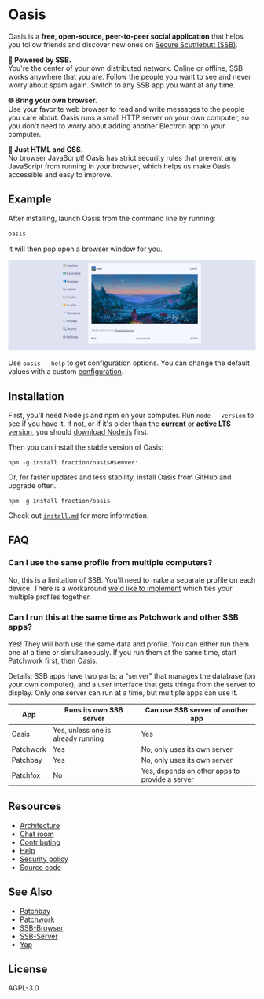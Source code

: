# Oasis

Oasis is a **free, open-source, peer-to-peer social application** that helps
you follow friends and discover new ones on [Secure Scuttlebutt (SSB)][ssb].

**🦀 Powered by SSB.**  
You're the center of your own distributed network. Online or offline, SSB works
anywhere that you are. Follow the people you want to see and never worry about
spam again. Switch to any SSB app you want at any time.

**🌐 Bring your own browser.**  
Use your favorite web browser to read and write messages to the people you care
about. Oasis runs a small HTTP server on your own computer, so you don't need
to worry about adding another Electron app to your computer.

**🏰 Just HTML and CSS.**  
No browser JavaScript! Oasis has strict security rules that prevent any
JavaScript from running in your browser, which helps us make Oasis accessible
and easy to improve.

## Example

After installing, launch Oasis from the command line by running:

```sh
oasis
```

It will then pop open a browser window for you.

![Screenshot of Oasis](./docs/screenshot.png)

Use `oasis --help` to get configuration options. You can change the default
values with a custom [configuration](./docs/configuring.md).

## Installation

First, you'll need Node.js and npm on your computer. Run `node --version` to see if you have it. If not, or if it's older than the [**current** or **active LTS** version](https://nodejs.org/en/about/releases/), you should [download Node.js](https://nodejs.org/en/about/releases/) first.

Then you can install the stable version of Oasis:

```shell
npm -g install fraction/oasis#semver:
```

Or, for faster updates and less stability, install Oasis from GitHub and upgrade often.

```shell
npm -g install fraction/oasis
```

Check out [`install.md`](https://github.com/fraction/oasis/blob/master/docs/install.md)
for more information.

## FAQ

### Can I use the same profile from multiple computers?

No, this is a limitation of SSB. You'll need to make a separate profile on each device. There is a workaround [we'd like to implement](https://github.com/fraction/oasis/issues/267) which ties your multiple profiles together.

### Can I run this at the same time as Patchwork and other SSB apps?

Yes! They will both use the same data and profile. You can either run them one at a time or simultaneously. If you run them at the same time, start Patchwork first, then Oasis.

Details: SSB apps have two parts: a "server" that manages the database (on your own computer), and a user interface that gets things from the server to display. Only one server can run at a time, but multiple apps can use it.

| App       | Runs its own SSB server            | Can use SSB server of another app              |
| --------- | ---------------------------------- | ---------------------------------------------- |
| Oasis     | Yes, unless one is already running | Yes                                            |
| Patchwork | Yes                                | No, only uses its own server                   |
| Patchbay  | Yes                                | No, only uses its own server                   |
| Patchfox  | No                                 | Yes, depends on other apps to provide a server |

## Resources

- [Architecture](https://github.com/fraction/oasis/blob/master/docs/architecture.md)
- [Chat room](https://matrix.to/#/!YQpqIZlvBVPYRwrkXp:matrix.org?via=matrix.org)
- [Contributing](https://github.com/fraction/oasis/blob/master/docs/contributing.md)
- [Help](https://github.com/fraction/oasis/issues/new)
- [Security policy](https://github.com/fraction/oasis/blob/master/docs/security.md)
- [Source code](https://github.com/fraction/oasis.git)

## See Also

- [Patchbay](https://github.com/ssbc/patchbay)
- [Patchwork](https://github.com/ssbc/patchwork)
- [SSB-Browser](https://github.com/arj03/ssb-browser-demo)
- [SSB-Server](https://github.com/ssbc/ssb-server)
- [Yap](https://github.com/dominictarr/yap)

## License

AGPL-3.0

[ssb]: https://en.wikipedia.org/wiki/Secure_Scuttlebutt
